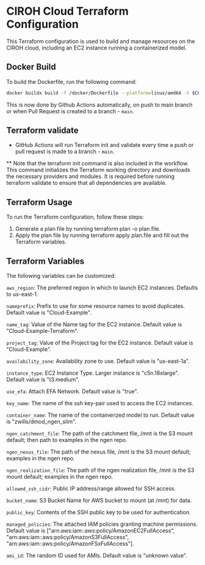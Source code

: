 # CIROH Cloud Terraform Configuration

This Terraform configuration is used to build and manage resources on the CIROH cloud, including an EC2 instance running a containerized model.

## Docker Build

To build the Dockerfile, run the following command:
```bash
docker buildx build -f /docker/Dockerfile --platform=linux/amd64 -t $CONTAINER_NAME .
```
This is now done by Github Actions automatically, on push to main branch or when Pull Request is created to a branch - `main`.

## Terraform validate

- GitHub Actions will run Terraform init and validate every time a push or pull request is made to a branch - `main`.

** Note that the terraform init command is also included in the workflow. This command initializes the Terraform working directory and downloads the necessary providers and modules. It is required before running terraform validate to ensure that all dependencies are available.

## Terraform Usage

To run the Terraform configuration, follow these steps:

1. Generate a plan file by running terraform plan -o plan.file.
2. Apply the plan file by running terraform apply plan.file and fill out the Terraform variables.

## Terraform Variables
The following variables can be customized:

`aws_region`: The preferred region in which to launch EC2 instances. Defaults to us-east-1.

`nameprefix`: Prefix to use for some resource names to avoid duplicates. Default value is "Cloud-Example".

`name_tag`: Value of the Name tag for the EC2 instance. Default value is "Cloud-Example-Terraform".

`project_tag`: Value of the Project tag for the EC2 instance. Default value is "Cloud-Example".

`availability_zone`: Availability zone to use. Default value is "us-east-1a".

`instance_type`: EC2 Instance Type. Larger instance is "c5n.18xlarge". Default value is "t3.medium".

`use_efa`: Attach EFA Network. Default value is "true".

`key_name`: The name of the ssh key-pair used to access the EC2 instances.

`container_name`: The name of the containerized model to run. Default value is "zwills/dmod_ngen_slim".

`ngen_catchment_file`: The path of the catchment file, /mnt is the S3 mount default; then path to examples in the ngen repo.

`ngen_nexus_file`: The path of the nexus file, /mnt is the S3 mount default; examples in the ngen repo.

`ngen_realization_file`: The path of the ngen realization file, /mnt is the S3 mount default; examples in the ngen repo.

`allowed_ssh_cidr`: Public IP address/range allowed for SSH access.

`bucket_name`: S3 Bucket Name for AWS bucket to mount (at /mnt) for data.

`public_key`: Contents of the SSH public key to be used for authentication.

`managed_policies`: The attached IAM policies granting machine permissions. Default value is ["arn:aws:iam::aws:policy/AmazonEC2FullAccess", "arn:aws:iam::aws:policy/AmazonS3FullAccess", "arn:aws:iam::aws:policy/AmazonFSxFullAccess"].

`ami_id`: The random ID used for AMIs. Default value is "unknown value".
